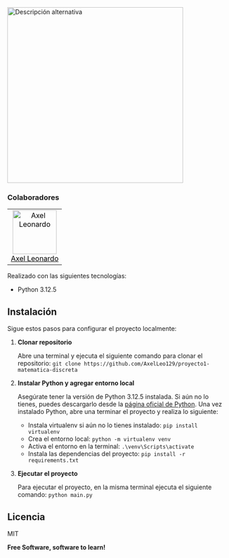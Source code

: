 <img src="https://firebasestorage.googleapis.com/v0/b/cwe-uvg.appspot.com/o/logos%2Fuvg.png?alt=media&token=4c8901bc-8995-4c49-9a79-521ffd0506ec" width="400" alt="Descripción alternativa">

### Colaboradores

<table>
  <tr>
    <td align="center"><a style="color: black" href="https://github.com/AxelLeo129"><img src="https://github.com/AxelLeo129.png" width="100" height="100" alt="Axel Leonardo"><br>Axel Leonardo</a></td>
  </tr>
</table>

Realizado con las siguientes tecnologías:

- Python 3.12.5

## Instalación

Sigue estos pasos para configurar el proyecto localmente:

1. **Clonar repositorio**

   Abre una terminal y ejecuta el siguiente comando para clonar el repositorio:
    `git clone https://github.com/AxelLeo129/proyecto1-matematica-discreta`

2. **Instalar Python y agregar entorno local**

    Asegúrate tener la versión de Python 3.12.5 instalada. Si aún no lo tienes, puedes descargarlo desde la [página oficial de Python](https://www.python.org/downloads/release/python-3125/).
    Una vez instalado Python, abre una terminar el proyecto y realiza lo siguiente:
    
    - Instala virtualenv si aún no lo tienes instalado:
      `pip install virtualenv`
    - Crea el entorno local:
      `python -m virtualenv venv`
    - Activa el entorno en la terminal:
      `.\venv\Scripts\activate`
    - Instala las dependencias del proyecto:
      `pip install -r requirements.txt`
    
4. **Ejecutar el proyecto**

    Para ejecutar el proyecto, en la misma terminal ejecuta el siguiente comando:
    `python main.py`

## Licencia

MIT

**Free Software, software to learn!**